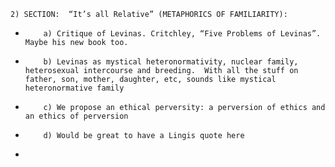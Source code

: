     2) SECTION:  “It’s all Relative” (METAPHORICS OF FAMILIARITY): 
*         a) Critique of Levinas. Critchley, “Five Problems of Levinas”. Maybe his new book too.
*         b) Levinas as mystical heteronormativity, nuclear family, heterosexual intercourse and breeding.  With all the stuff on father, son, mother, daughter, etc, sounds like mystical heteronormative family
*         c) We propose an ethical perversity: a perversion of ethics and an ethics of perversion
*         d) Would be great to have a Lingis quote here
* 
